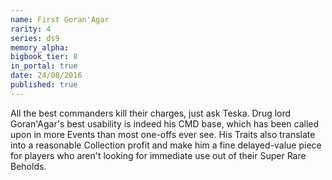 ```yaml
---
name: First Goran'Agar
rarity: 4
series: ds9
memory_alpha:
bigbook_tier: 8
in_portal: true
date: 24/08/2016
published: true
---
```


All the best commanders kill their charges, just ask Teska. Drug lord Goran'Agar's best usability is indeed his CMD base, which has been called upon in more Events than most one-offs ever see. His Traits also translate into a reasonable Collection profit and make him a fine delayed-value piece for players who aren't looking for immediate use out of their Super Rare Beholds.
